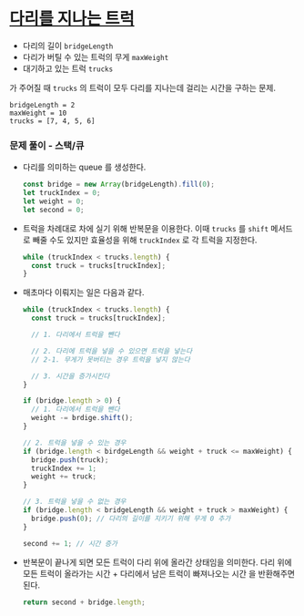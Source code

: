 # [다리를 지나는 트럭](https://school.programmers.co.kr/learn/courses/30/lessons/42583)

- 다리의 길이 `bridgeLength`
- 다리가 버틸 수 있는 트럭의 무게 `maxWeight`
- 대기하고 있는 트럭 `trucks`

가 주어질 때 `trucks` 의 트럭이 모두 다리를 지나는데 걸리는 시간을 구하는 문제.

```
bridgeLength = 2
maxWeight = 10
trucks = [7, 4, 5, 6]
```

### 문제 풀이 - 스택/큐

- 다리를 의미하는 queue 를 생성한다.

  ```js
  const bridge = new Array(bridgeLength).fill(0);
  let truckIndex = 0;
  let weight = 0;
  let second = 0;
  ```

- 트럭을 차례대로 차에 실기 위해 반복문을 이용한다. 이때 `trucks` 를 `shift` 메서드로 빼줄 수도 있지만 효율성을 위해 `truckIndex` 로 각 트럭을 지정한다.

  ```js
  while (truckIndex < trucks.length) {
    const truck = trucks[truckIndex];
  }
  ```

- 매초마다 이뤄지는 일은 다음과 같다.

  ```js
  while (truckIndex < trucks.length) {
    const truck = trucks[truckIndex];

    // 1. 다리에서 트럭을 뺀다

    // 2. 다리에 트럭을 넣을 수 있으면 트럭을 넣는다
    // 2-1. 무게가 못버티는 경우 트럭을 넣지 않는다

    // 3. 시간을 증가시킨다
  }
  ```

  ```js
  if (bridge.length > 0) {
    // 1. 다리에서 트럭을 뺀다
    weight -= brdige.shift();
  }

  // 2. 트럭을 넣을 수 있는 경우
  if (bridge.length < birdgeLength && weight + truck <= maxWeight) {
    bridge.push(truck);
    truckIndex += 1;
    weight += truck;
  }

  // 3. 트럭을 넣을 수 없는 경우
  if (bridge.length < bridgeLength && weight + truck > maxWeight) {
    bridge.push(0); // 다리의 길이를 지키기 위해 무게 0 추가
  }

  second += 1; // 시간 증가
  ```

- 반복문이 끝나게 되면 모든 트럭이 다리 위에 올라간 상태임을 의미한다.
  다리 위에 모든 트럭이 올라가는 시간 + 다리에서 남은 트럭이 빠져나오는 시간 을 반환해주면 된다.
  ```js
  return second + bridge.length;
  ```
